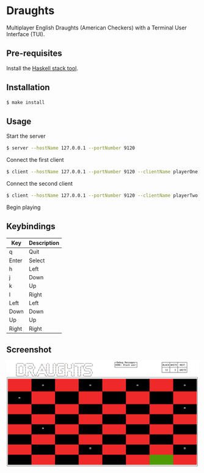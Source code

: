 # Draughts

Multiplayer English Draughts (American Checkers) with a Terminal User Interface
(TUI).

## Pre-requisites

Install the [Haskell stack tool](https://github.com/commercialhaskell/stack).

## Installation

```bash
$ make install
```

## Usage

Start the server

```bash
$ server --hostName 127.0.0.1 --portNumber 9120
```

Connect the first client

```bash
$ client --hostName 127.0.0.1 --portNumber 9120 --clientName playerOne
```

Connect the second client

```bash
$ client --hostName 127.0.0.1 --portNumber 9120 --clientName playerTwo
```

Begin playing

## Keybindings

| Key   | Description |
|-------|-------------|
| q     | Quit        |
| Enter | Select      |
| h     | Left        |
| j     | Down        |
| k     | Up          |
| l     | Right       |
| Left  | Left        |
| Down  | Down        |
| Up    | Up          |
| Right | Right       |

## Screenshot

![img](doc/img/TUI_screenshot.png)

